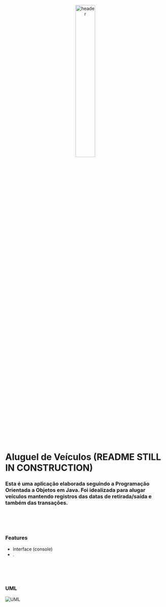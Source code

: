 <p align="center">
  <img src="https://atlas-content-cdn.pixelsquid.com/stock-images/luxury-crossover-generic-suv-rAolN22-600.jpg" alt="header" width="35%" height="35%"/>
</p>

# Aluguel de Veículos   (README STILL IN CONSTRUCTION)
### Esta é uma aplicação elaborada seguindo a Programação Orientada a Objetos em Java. Foi idealizada para alugar veículos mantendo registros das datas de retirada/saída e também das transações.

<br><br><br>
### Features

+ Interface (console)
+ .


<br><br><br>
### UML

![UML](https://user-images.githubusercontent.com/61806906/184899852-8fa66756-6f46-43a6-a727-b184e74f929f.jpg)

